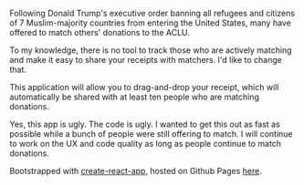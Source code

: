 Following Donald Trump's executive order banning all refugees and citizens of 7 Muslim-majority countries from entering the United States, many have offered to match others' donations to the ACLU.

To my knowledge, there is no tool to track those who are actively matching and make it easy to share your receipts with matchers. I'd like to change that.

This application will allow you to drag-and-drop your receipt, which will automatically be shared with at least ten people who
are matching donations.

Yes, this app is ugly. The code is ugly. I wanted to get this out as fast as possible while a bunch of people were still
offering to match.  I will continue to work on the UX and code quality as long as people continue to match donations.

Bootstrapped with [create-react-app](https://github.com/facebookincubator/create-react-app/), hosted on Github Pages [here](https://lukebelliveau.github.io/aclu-matchers/).